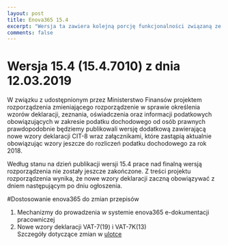 ```yaml
---
layout: post
title: Enova365 15.4
excerpt: "Wersja ta zawiera kolejną porcję funkcjonalności związaną ze zmianą przepisów w roku 2019. Wersja ta, głównie poświęcona została nowym mechanizmom w module Kadry i płace umożliwiającym prowadzenie elektronicznej dokumentacji pracowniczej."
comments: false
---
```

<h1>Wersja 15.4 (15.4.7010) z dnia 12.03.2019</h1>
W związku z udostępnionym przez Ministerstwo Finansów projektem rozporządzenia zmieniającego rozporządzenie w sprawie określenia wzorów deklaracji, zeznania, oświadczenia oraz informacji podatkowych obowiązujących w zakresie podatku dochodowego od osób prawnych prawdopodobnie będziemy publikowali wersję dodatkową zawierającą nowe wzory deklaracji CIT-8 wraz załącznikami, które zastąpią aktualnie obowiązując wzory jeszcze do rozliczeń podatku dochodowego za rok 2018.

Według stanu na dzień publikacji wersji 15.4 prace nad finalną wersją rozporządzenia nie zostały jeszcze zakończone. Z treści projektu rozporządzenia wynika, że nowe wzory deklaracji zaczną obowiązywać z dniem następującym po dniu ogłoszenia.

#Dostosowanie enova365 do zmian przepisów
<ol>
<li>Mechanizmy do prowadzenia w systemie enova365 e-dokumentacji pracowniczej</li>
<li>Nowe wzory deklaracji VAT-7(19) i VAT-7K(13)</li>
Szczegóły dotyczące zmian w <a href="http://www.enova365.cloud/instalatory/archiwalne/enova365_15.4.7010_ulotka_klienta.htm" target="_blank">ulotce</a>
